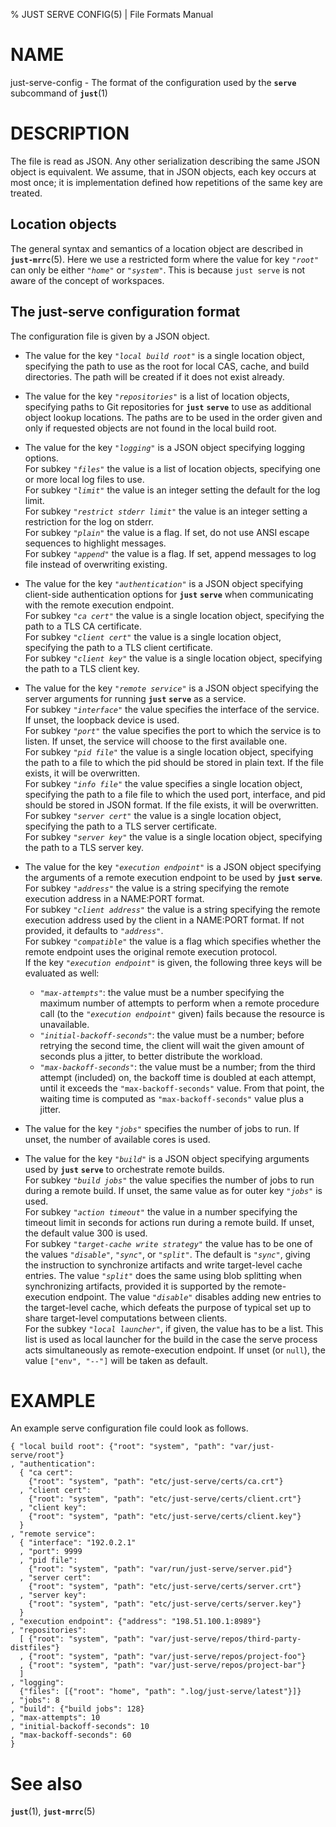 % JUST SERVE CONFIG(5) | File Formats Manual

NAME
====

just-serve-config - The format of the configuration used by the **`serve`**
subcommand of **`just`**(1)

DESCRIPTION
===========

The file is read as JSON. Any other serialization describing the same
JSON object is equivalent. We assume, that in JSON objects, each key
occurs at most once; it is implementation defined how repetitions of the
same key are treated.

Location objects
----------------

The general syntax and semantics of a location object are described in 
**`just-mrrc`**(5). Here we use a restricted form where the value for key
*`"root"`* can only be either *`"home"`* or *`"system"`*. This is because
`just serve` is not aware of the concept of workspaces.

The just-serve configuration format
-----------------------------------

The configuration file is given by a JSON object.

 - The value for the key *`"local build root"`* is a single location object,
   specifying the path to use as the root for local CAS, cache, and build
   directories. The path will be created if it does not exist already.

 - The value for the key *`"repositories"`* is a list of location objects,
   specifying paths to Git repositories for **`just`** **`serve`** to use as
   additional object lookup locations. The paths are to be used in the order
   given and only if requested objects are not found in the local build root.

 - The value for the key *`"logging"`* is a JSON object specifying logging
   options.  
   For subkey *`"files"`* the value is a list of location objects, specifying
   one or more local log files to use.  
   For subkey *`"limit"`* the value is an integer setting the default for
   the log limit.  
   For subkey *`"restrict stderr limit"`* the value is an integer setting a
   restriction for the log on stderr.  
   For subkey *`"plain"`* the value is a flag. If set, do not use ANSI escape
   sequences to highlight messages.  
   For subkey *`"append"`* the value is a flag. If set, append messages to log
   file instead of overwriting existing.

  - The value for the key *`"authentication"`* is a JSON object specifying
   client-side authentication options for **`just`** **`serve`** when
   communicating with the remote execution endpoint.  
   For subkey *`"ca cert"`* the value is a single location object, specifying
   the path to a TLS CA certificate.  
   For subkey *`"client cert"`* the value is a single location object,
   specifying the path to a TLS client certificate.  
   For subkey *`"client key"`* the value is a single location object,
   specifying the path to a TLS client key.  

 - The value for the key *`"remote service"`* is a JSON object specifying the
   server arguments for running **`just`** **`serve`** as a service.  
   For subkey *`"interface"`* the value specifies the interface of the service.
   If unset, the loopback device is used.  
   For subkey *`"port"`* the value specifies the port to which the service is to
   listen. If unset, the service will choose to the first available one.  
   For subkey *`"pid file"`* the value is a single location object, specifying
   the path to a file to which the pid should be stored in plain text. If the
   file exists, it will be overwritten.  
   For subkey *`"info file"`* the value specifies a single location object,
   specifying the path to a file file to which the used port, interface, and
   pid should be stored in JSON format. If the file exists, it will be
   overwritten.  
   For subkey *`"server cert"`* the value is a single location object,
   specifying the path to a TLS server certificate.  
   For subkey *`"server key"`* the value is a single location object,
   specifying the path to a TLS server key.  

 - The value for the key *`"execution endpoint"`* is a JSON object specifying
   the arguments of a remote execution endpoint to be used by **`just`**
   **`serve`**.  
   For subkey *`"address"`* the value is a string specifying the remote
   execution address in a NAME:PORT format.  
   For subkey *`"client address"`* the value is a string specifying
   the remote execution address used by the client in a NAME:PORT
   format. If not provided, it defaults to *`"address"`*.  
   For subkey *`"compatible"`* the value is a flag which specifies whether
   the remote endpoint uses the original remote execution protocol.  
   If the key *`"execution endpoint"`* is given, the following three keys will
   be evaluated as well:  
   - *`"max-attempts"`*: the value must be a number specifying the maximum
     number of attempts to perform when a remote procedure call (to the
     *`"execution endpoint"`* given) fails because the resource is unavailable.  
   - *`"initial-backoff-seconds"`*: the value must be a number; before retrying
     the second time, the client will wait the given amount of seconds plus a jitter,
     to better distribute the workload.  
   - *`"max-backoff-seconds"`*: the value must be a number; from the third
     attempt (included) on, the backoff time is doubled at each attempt, until
     it exceeds the `"max-backoff-seconds"` value. From that point, the waiting
     time is computed as `"max-backoff-seconds"` value plus a jitter.  

 - The value for the key *`"jobs"`* specifies the number of jobs to run. If
   unset, the number of available cores is used.  

 - The value for the key *`"build"`* is a JSON object specifying arguments used
   by **`just`** **`serve`** to orchestrate remote builds.  
   For subkey *`"build jobs"`* the value specifies the number of jobs to run
   during a remote build. If unset, the same value as for outer key *`"jobs"`*
   is used.  
   For subkey *`"action timeout"`* the value in a number specifying the timeout
   limit in seconds for actions run during a remote build. If unset, the default
   value 300 is used.  
   For subkey *`"target-cache write strategy"`* the value has to
   be one of the values *`"disable"`*, *`"sync"`*, or *`"split"`*.
   The default is *`"sync"`*, giving the instruction to
   synchronize artifacts and write target-level cache entries.
   The value *`"split"`* does the same using blob splitting
   when synchronizing artifacts, provided it is supported by the
   remote-execution endpoint. The value *`"disable"`* disables
   adding new entries to the target-level cache, which defeats the
   purpose of typical set up to share target-level computations
   between clients.  
   For the subkey *`"local launcher"`*, if given, the value has
   to be a list. This list is used as local launcher for the
   build in the case the serve process acts simultaneously as
   remote-execution endpoint. If unset (or `null`), the value
   `["env", "--"]` will be taken as default.

EXAMPLE
=======

An example serve configuration file could look as follows.

```jsonc
{ "local build root": {"root": "system", "path": "var/just-serve/root"}
, "authentication":
  { "ca cert":
    {"root": "system", "path": "etc/just-serve/certs/ca.crt"}
  , "client cert":
    {"root": "system", "path": "etc/just-serve/certs/client.crt"}
  , "client key":
    {"root": "system", "path": "etc/just-serve/certs/client.key"}
  }
, "remote service":
  { "interface": "192.0.2.1"
  , "port": 9999
  , "pid file":
    {"root": "system", "path": "var/run/just-serve/server.pid"}
  , "server cert":
    {"root": "system", "path": "etc/just-serve/certs/server.crt"}
  , "server key":
    {"root": "system", "path": "etc/just-serve/certs/server.key"}
  }
, "execution endpoint": {"address": "198.51.100.1:8989"}
, "repositories":
  [ {"root": "system", "path": "var/just-serve/repos/third-party-distfiles"}
  , {"root": "system", "path": "var/just-serve/repos/project-foo"}
  , {"root": "system", "path": "var/just-serve/repos/project-bar"}
  ]
, "logging":
  {"files": [{"root": "home", "path": ".log/just-serve/latest"}]}
, "jobs": 8
, "build": {"build jobs": 128}
, "max-attempts": 10
, "initial-backoff-seconds": 10
, "max-backoff-seconds": 60
}
```

See also
========

**`just`**(1), **`just-mrrc`**(5)
